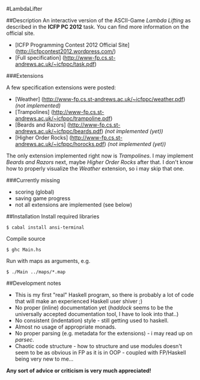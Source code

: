 #LambdaLifter

##Description
An interactive version of the ASCII-Game *Lambda Lifting* as described in the **ICFP PC 2012** task.
You can find more information on the official site.

- [ICFP Programming Contest 2012 Official Site] (http://icfpcontest2012.wordpress.com/)
- [Full specification] (http://www-fp.cs.st-andrews.ac.uk/~icfppc/task.pdf)

###Extensions

A few specification extensions were posted:
- [Weather] (http://www-fp.cs.st-andrews.ac.uk/~icfppc/weather.pdf) *(not implemented)*
- [Trampolines] (http://www-fp.cs.st-andrews.ac.uk/~icfppc/trampoline.pdf)
- [Beards and Razors] (http://www-fp.cs.st-andrews.ac.uk/~icfppc/beards.pdf) *(not implemented (yet))*
- [Higher Order Rocks] (http://www-fp.cs.st-andrews.ac.uk/~icfppc/horocks.pdf) *(not implemented (yet))*

The only extension implemented right now is *Trampolines*.
I may implement *Beards and Razors* next, maybe *Higher Order Rocks* after that. 
I don't know how to properly visualize the *Weather* extension, so i may skip that one.

###Currently missing
- scoring (global)
- saving game progress
- not all extensions are implemented (see below)

##Installation
Install required libraries

    $ cabal install ansi-terminal

Compile source

    $ ghc Main.hs

Run with maps as arguments, e.g.

    $ ./Main ../maps/*.map


##Development notes
- This is my first "real" Haskell program, so there is probably a lot of code that will make an experienced Haskell user shiver ;)
- No proper (inline) documentation yet (*haddock* seems to be the universally accepted documentation tool, I have to look into that..)
- No consistent (indentation) style - still getting used to haskell.
- Almost no usage of appropriate monads.
- No proper parsing (e.g. metadata for the extensions) - i may read up on *parsec*.
- Chaotic code structure - how to structure and use modules doesn't seem to be as obvious in FP as it is in OOP - coupled with FP/Haskell being very new to me...

**Any sort of advice or criticism is very much appreciated!**